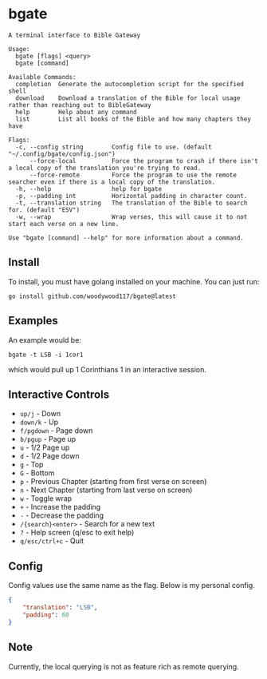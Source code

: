 # bgate
```
A terminal interface to Bible Gateway

Usage:
  bgate [flags] <query>
  bgate [command]

Available Commands:
  completion  Generate the autocompletion script for the specified shell
  download    Download a translation of the Bible for local usage rather than reaching out to BibleGateway
  help        Help about any command
  list        List all books of the Bible and how many chapters they have

Flags:
  -c, --config string        Config file to use. (default "~/.config/bgate/config.json")
      --force-local          Force the program to crash if there isn't a local copy of the translation you're trying to read.
      --force-remote         Force the program to use the remote searcher even if there is a local copy of the translation.
  -h, --help                 help for bgate
  -p, --padding int          Horizontal padding in character count.
  -t, --translation string   The translation of the Bible to search for. (default "ESV")
  -w, --wrap                 Wrap verses, this will cause it to not start each verse on a new line.

Use "bgate [command] --help" for more information about a command.
```

## Install
To install, you must have golang installed on your machine. You can just run:
```
go install github.com/woodywood117/bgate@latest
```

## Examples
An example would be:
```
bgate -t LSB -i 1cor1
```
which would pull up 1 Corinthians 1 in an interactive session.

## Interactive Controls
* `up/j` - Down
* `down/k` - Up
* `f/pgdown` - Page down
* `b/pgup` - Page up
* `u` - 1/2 Page up
* `d` - 1/2 Page down
* `g` - Top
* `G` - Bottom
* `p` - Previous Chapter (starting from first verse on screen)
* `n` - Next Chapter (starting from last verse on screen)
* `w` - Toggle wrap
* `+` - Increase the padding
* `-` - Decrease the padding
* `/{search}<enter>` - Search for a new text
* `?` - Help screen (q/esc to exit help)
* `q/esc/ctrl+c` - Quit

## Config
Config values use the same name as the flag. Below is my personal config.
``` json
{
	"translation": "LSB",
	"padding": 60
}
```

## Note
Currently, the local querying is not as feature rich as remote querying.
